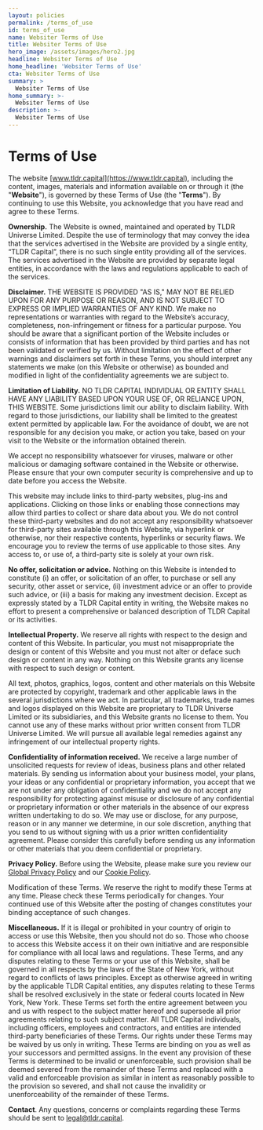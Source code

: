 ```yaml
---
layout: policies
permalink: /terms_of_use
id: terms_of_use
name: Websiter Terms of Use
title: Websiter Terms of Use
hero_image: /assets/images/hero2.jpg
headline: Websiter Terms of Use
home_headline: 'Websiter Terms of Use'
cta: Websiter Terms of Use
summary: >
  Websiter Terms of Use
home_summary: >-
  Websiter Terms of Use
description: >-
  Websiter Terms of Use
---
```


# Terms of Use

The website [www.tldr.capital](https://www.tldr.capital), including the content, images, materials and information available on or through it (the "**Website**"), is governed by these Terms of Use (the "**Terms**"). By continuing to use this Website, you acknowledge that you have read and agree to these Terms.

**Ownership.** The Website is owned, maintained and operated by TLDR Universe Limited. Despite the use of terminology that may convey the idea that the services advertised in the Website are provided by a single entity, “TLDR Capital”, there is no such single entity providing all of the services. The services advertised in the Website are provided by separate legal entities, in accordance with the laws and regulations applicable to each of the services.

**Disclaimer.** THE WEBSITE IS PROVIDED "AS IS," MAY NOT BE RELIED UPON FOR ANY PURPOSE OR REASON, AND IS NOT SUBJECT TO EXPRESS OR IMPLIED WARRANTIES OF ANY KIND. We make no representations or warranties with regard to the Website’s accuracy, completeness, non-infringement or fitness for a particular purpose. You should be aware that a significant portion of the Website includes or consists of information that has been provided by third parties and has not been validated or verified by us. Without limitation on the effect of other warnings and disclaimers set forth in these Terms, you should interpret any statements we make (on this Website or otherwise) as bounded and modified in light of the confidentiality agreements we are subject to.

**Limitation of Liability.** NO TLDR CAPITAL INDIVIDUAL OR ENTITY SHALL HAVE ANY LIABILITY BASED UPON YOUR USE OF, OR RELIANCE UPON, THIS WEBSITE. Some jurisdictions limit our ability to disclaim liability. With regard to those jurisdictions, our liability shall be limited to the greatest extent permitted by applicable law. For the avoidance of doubt, we are not responsible for any decision you make, or action you take, based on your visit to the Website or the information obtained therein.

We accept no responsibility whatsoever for viruses, malware or other malicious or damaging software contained in the Website or otherwise. Please ensure that your own computer security is comprehensive and up to date before you access the Website.

This website may include links to third-party websites, plug-ins and applications. Clicking on those links or enabling those connections may allow third parties to collect or share data about you. We do not control these third-party websites and do not accept any responsibility whatsoever for third-party sites available through this Website, via hyperlink or otherwise, nor their respective contents, hyperlinks or security flaws. We encourage you to review the terms of use applicable to those sites. Any access to, or use of, a third-party site is solely at your own risk.

**No offer, solicitation or advice.** Nothing on this Website is intended to constitute (i) an offer, or solicitation of an offer, to purchase or sell any security, other asset or service, (ii) investment advice or an offer to provide such advice, or (iii) a basis for making any investment decision. Except as expressly stated by a TLDR Capital entity in writing, the Website makes no effort to present a comprehensive or balanced description of TLDR Capital or its activities.

**Intellectual Property.** We reserve all rights with respect to the design and content of this Website. In particular, you must not misappropriate the design or content of this Website and you must not alter or deface such design or content in any way. Nothing on this Website grants any license with respect to such design or content.

All text, photos, graphics, logos, content and other materials on this Website are protected by copyright, trademark and other applicable laws in the several jurisdictions where we act. In particular, all trademarks, trade names and logos displayed on this Website are proprietary to TLDR Universe Limited or its subsidiaries, and this Website grants no license to them. You cannot use any of these marks without prior written consent from TLDR Universe Limited. We will pursue all available legal remedies against any infringement of our intellectual property rights.

**Confidentiality of information received.** We receive a large number of unsolicited requests for review of ideas, business plans and other related materials. By sending us information about your business model, your plans, your ideas or any confidential or proprietary information, you accept that we are not under any obligation of confidentiality and we do not accept any responsibility for protecting against misuse or disclosure of any confidential or proprietary information or other materials in the absence of our express written undertaking to do so. We may use or disclose, for any purpose, reason or in any manner we determine, in our sole discretion, anything that you send to us without signing with us a prior written confidentiality agreement. Please consider this carefully before sending us any information or other materials that you deem confidential or proprietary.

**Privacy Policy.** Before using the Website, please make sure you review our [Global Privacy Policy](/privacy_policy) and our [Cookie Policy](/cookie_policy).

Modification of these Terms. We reserve the right to modify these Terms at any time. Please check these Terms periodically for changes. Your continued use of this Website after the posting of changes constitutes your binding acceptance of such changes.

**Miscellaneous.** If it is illegal or prohibited in your country of origin to access or use this Website, then you should not do so. Those who choose to access this Website access it on their own initiative and are responsible for compliance with all local laws and regulations. These Terms, and any disputes relating to these Terms or your use of this Website, shall be governed in all respects by the laws of the State of New York, without regard to conflicts of laws principles. Except as otherwise agreed in writing by the applicable TLDR Capital entities, any disputes relating to these Terms shall be resolved exclusively in the state or federal courts located in New York, New York. These Terms set forth the entire agreement between you and us with respect to the subject matter hereof and supersede all prior agreements relating to such subject matter. All TLDR Capital individuals, including officers, employees and contractors, and entities are intended third-party beneficiaries of these Terms. Our rights under these Terms may be waived by us only in writing. These Terms are binding on you as well as your successors and permitted assigns. In the event any provision of these Terms is determined to be invalid or unenforceable, such provision shall be deemed severed from the remainder of these Terms and replaced with a valid and enforceable provision as similar in intent as reasonably possible to the provision so severed, and shall not cause the invalidity or unenforceability of the remainder of these Terms.

**Contact**. Any questions, concerns or complaints regarding these Terms should be sent to [legal@tldr.capital](mailto:legal@tldr.capital).

